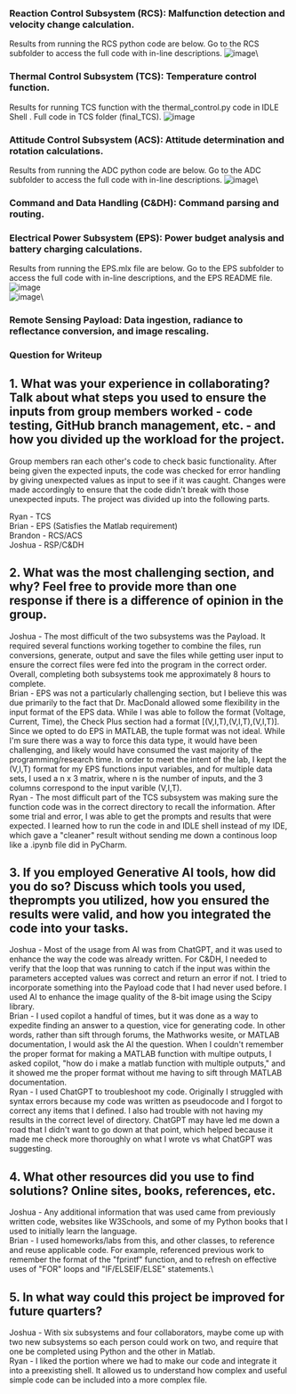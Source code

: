 ### Reaction Control Subsystem (RCS): Malfunction detection and velocity change calculation.
Results from running the RCS python code are below.  Go to the RCS subfolder to access the full code with in-line descriptions.
![image](https://github.com/user-attachments/assets/97d7cdb8-ed00-498e-9642-f1dcde02e745)\
### Thermal Control Subsystem (TCS): Temperature control function.
Results for running TCS function with the thermal_control.py code in IDLE Shell . Full code in TCS folder (final_TCS).
![image](https://github.com/user-attachments/assets/cefea652-e929-45e4-b440-80964147639b)

### Attitude Control Subsystem (ACS): Attitude determination and rotation calculations.
Results from running the ADC python code are below.  Go to the ADC subfolder to access the full code with in-line descriptions.
![image](https://github.com/user-attachments/assets/876d8662-8945-41d6-933b-fa5b7cd9bc4e)\

### Command and Data Handling (C&DH): Command parsing and routing.
### Electrical Power Subsystem (EPS): Power budget analysis and battery charging calculations.
Results from running the EPS.mlx file are below.  Go to the EPS subfolder to access the full code with in-line descriptions, and the EPS README file.\
![image](https://github.com/user-attachments/assets/9c4561f0-6da2-4101-8ead-e5824722fed9)\
![image](https://github.com/user-attachments/assets/0a236856-da27-4c25-9a09-11192cf51d4e)\
### Remote Sensing Payload: Data ingestion, radiance to reflectance conversion, and image rescaling.

### Question for Writeup

## 1. What was your experience in collaborating? Talk about what steps you used to ensure the inputs from group members worked - code testing, GitHub branch management, etc. - and how you divided up the workload for the project.

Group members ran each other's code to check basic functionality. After being given the expected inputs, the code was checked for error handling by giving unexpected values as input to see if it was caught. Changes were made accordingly to ensure that the code didn't break with those unexpected inputs. The project was divided up into the following parts.

Ryan - TCS\
Brian - EPS (Satisfies the Matlab requirement)\
Brandon - RCS/ACS\
Joshua - RSP/C&DH

## 2. What was the most challenging section, and why? Feel free to provide more than one response if there is a difference of opinion in the group.

Joshua - The most difficult of the two subsystems was the Payload. It required several functions working together to combine the files, run conversions, generate, output and save the files while getting user input to ensure the correct files were fed into the program in the correct order. Overall, completing both subsystems took me approximately 8 hours to complete.\
Brian - EPS was not a particularly challenging section, but I believe this was due primarily to the fact that Dr. MacDonald allowed some flexibility in the input format of the EPS data.  While I was able to follow the format (Voltage, Current, Time), the Check Plus section had a format [(V,I,T),(V,I,T),(V,I,T)].  Since we opted to do EPS in MATLAB, the tuple format was not ideal.  While I'm sure there was a way to force this data type, it would have been challenging, and likely would have consumed the vast majority of the programming/research time.  In order to meet the intent of the lab, I kept the (V,I,T) format for my EPS functions input variables, and for multiple data sets, I used a n x 3 matrix, where n is the number of inputs, and the 3 columns correspond to the input varible (V,I,T).\
Ryan - The most difficult part of the TCS  subsystem was making sure the function code was in the correct directory to recall the information. After some trial and error, I was able to get the prompts and results that were expected. I learned how to run the code in and IDLE shell instead of my IDE, which gave a "cleaner" result without sending me down a continous loop like a .ipynb file did in PyCharm.

## 3. If you employed Generative AI tools, how did you do so? Discuss which tools you used, theprompts you utilized, how you ensured the results were valid, and how you integrated the code into your tasks.

Joshua - Most of the usage from AI was from ChatGPT, and it was used to enhance the way the code was already written. For C&DH, I needed to verify that the loop that was running to catch if the input was within the parameters accepted values was correct and return an error if not. I tried to incorporate something into the Payload code that I had never used before. I used AI to enhance the image quality of the 8-bit image using the Scipy library.\
Brian - I used copilot a handful of times, but it was done as a way to expedite finding an answer to a question, vice for generating code.  In other words, rather than sift through forums, the Mathworks wesite, or MATLAB documentation, I would ask the AI the question.  When I couldn't remember the proper format for making a MATLAB function with multipe outputs, I asked copilot, "how do i make a matlab function with multiple outputs," and it showed me the proper format without me having to sift through MATLAB documentation.\
Ryan - I used ChatGPT to troubleshoot my code. Originally I struggled with syntax errors because my code was written as pseudocode and I forgot to correct any items that I defined. I also had trouble with not having my results in the correct level of directory. ChatGPT may have led me down a road that I didn't want to go down at that point, which helped because it made me check more thoroughly on what I wrote vs what ChatGPT was suggesting.

## 4. What other resources did you use to find solutions? Online sites, books, references, etc.

Joshua - Any additional information that was used came from previously written code, websites like W3Schools, and some of my Python books that I used to initially learn the language.\
Brian - I used homeworks/labs from this, and other classes, to reference and reuse applicable code.  For example, referenced previous work to remember the format of the "fprintf" function, and to refresh on effective uses of "FOR" loops and "IF/ELSEIF/ELSE" statements.\

## 5. In what way could this project be improved for future quarters?

  Joshua - With six subsystems and four collaborators, maybe come up with two new subsystems so each person could work on two, and require that one be completed using Python and the other in Matlab.\
  Ryan - I liked the portion where we had to make our code and integrate it into a preexisting shell. It allowed us to understand how complex and useful simple code can be included into a more complex file.
















